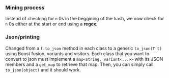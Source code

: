### Mining process

Instead of checking for `n` 0s in the beggining of the hash, we now check for `n` 0s either at the start or end using a **regex**.

### Json/printing

Changed from a `t.to_json` method in each class to a generic `to_json(T t)` using Boost fusion, variants and visitors.
Each class that you want to convert to json must implement a `map<string, variant<...>>` with its JSON members and a `get_map` to retrieve that map.
Then, you can simply call `to_json(object)` and it should work.